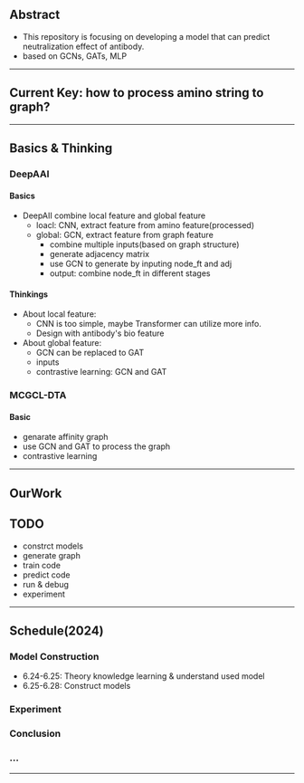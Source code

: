 ## Abstract
* This repository is focusing on developing a model that can predict neutralization effect of antibody.
* based on GCNs, GATs, MLP

****
## Current Key: how to process amino string to graph?

****
## Basics & Thinking

### DeepAAI
#### Basics
* DeepAII combine local feature and global feature
  * loacl: CNN, extract feature from amino feature(processed)
  * global: GCN, extract feature from graph feature
    * combine multiple inputs(based on graph structure)
    * generate adjacency matrix
    * use GCN to generate by inputing node_ft and adj 
    * output: combine node_ft in different stages

#### Thinkings
* About local feature: 
  * CNN is too simple, maybe Transformer can utilize more info.
  * Design with antibody's bio feature
* About global feature:
  * GCN can be replaced to GAT
  * inputs
  * contrastive learning: GCN and GAT


### MCGCL-DTA
#### Basic
* genarate affinity graph
* use GCN and GAT to process the graph
* contrastive learning

****

## OurWork


## TODO
* constrct models
* generate graph
* train code
* predict code
* run & debug
* experiment

****

## Schedule(2024)
### Model Construction
* 6.24-6.25: Theory knowledge learning & understand used model
* 6.25-6.28: Construct models

### Experiment


### Conclusion


### ...


****

